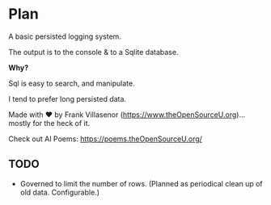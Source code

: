 # Plan 

A basic persisted logging system. 

The output is to the console & to a Sqlite database. 

**Why?** 

Sql is easy to search, and manipulate. 

I tend to prefer long persisted data. 

Made with ❤️ by Frank Villasenor (https://www.theOpenSourceU.org)... mostly for the heck of it.

Check out AI Poems: https://poems.theOpenSourceU.org/

## TODO

* Governed to limit the number of rows. (Planned as periodical clean up of old data. Configurable.)
